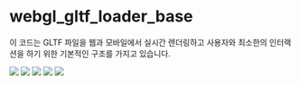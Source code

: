# webgl_gltf_loader_base

이 코드는 GLTF 파일을 웹과 모바일에서 실시간 렌더링하고 사용자와 최소한의 인터랙션을 하기 위한 기본적인 구조를 가지고 있습니다.

<img src="https://github.com/madfield/webgl_gltf_loader_base/blob/main/samples/desktop.png?raw=true">
<img src="https://github.com/madfield/webgl_gltf_loader_base/blob/main/samples/desktop_01.png?raw=true">
<img src="https://github.com/madfield/webgl_gltf_loader_base/blob/main/samples/desktop_02.png?raw=true">
<img src="https://github.com/madfield/webgl_gltf_loader_base/blob/main/samples/desktop_03.png?raw=true">

<img src="https://github.com/madfield/webgl_gltf_loader_base/blob/main/samples/mobile_03.png?raw=true">

